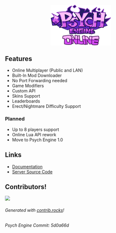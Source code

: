<p align="center">
    <img width="200" src="https://raw.githubusercontent.com/Snirozu/Funkin-Online-Server/refs/heads/main/client/public/images/transwag.png">
</p>

## Features
* Online Multiplayer (Public and LAN)
* Built-In Mod Downloader
* No Port Forwarding needed
* Game Modifiers
* Custom API
* Skins Support
* Leaderboards
* Erect/Nightmare Difficulty Support

### Planned
* Up to 8 players support
* Online Lua API rework
* Move to Psych Engine 1.0

## Links 
* [Documentation](https://github.com/Snirozu/Funkin-Psych-Online/wiki)
* [Server Source Code](https://github.com/Snirozu/Funkin-Online-Server)

## Contributors!
<a href="https://github.com/MobilePorting/Funkin-Psych-Online-Mobile/graphs/contributors">
  <img src="https://contrib.rocks/image?repo=MobilePorting/Funkin-Psych-Online-Mobile" />
</a>

###### Generated with [contrib.rocks](https://contrib.rocks)!

###### Psych Engine Commit: 5d0a66d
